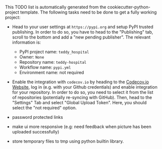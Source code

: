 This TODO list is automatically generated from the cookiecutter-python-project template.
The following tasks need to be done to get a fully working project:

- Head to your user settings at `https://pypi.org` and setup PyPI trusted publishing.
  In order to do so, you have to head to the "Publishing" tab, scroll to the bottom
  and add a "new pending publisher". The relevant information is:
  - PyPI project name: `teddy_hospital`
  - Owner: `None`
  - Repository name: `teddy-hospital`
  - Workflow name: `pypi.yml`
  - Environment name: not required
- Enable the integration with `codecov.io` by heading to the [Codecov.io Website](https://codecov.io),
  log in (e.g. with your Github credentials) and enable integration for your repository. In order to do
  so, you need to select it from the list of repositories (potentially re-syncing with GitHub). Then, head
  to the "Settings" Tab and select "Global Upload Token". Here, you should select the "not required" option.

- password protected links
- make ui more responsive (e.g: need feedback when picture has been uploaded successfully)
- store temporary files to tmp using python builtin library.

